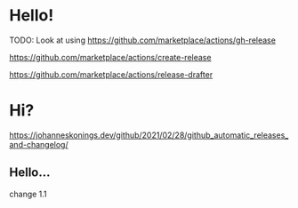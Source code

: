 # Hello!

TODO: Look at using https://github.com/marketplace/actions/gh-release

https://github.com/marketplace/actions/create-release

https://github.com/marketplace/actions/release-drafter

# Hi?
https://johanneskonings.dev/github/2021/02/28/github_automatic_releases_and-changelog/

## Hello...
change 1.1